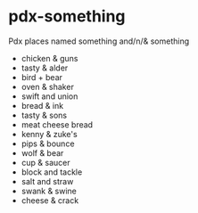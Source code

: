 # pdx-something
Pdx places named something and/n/&amp; something

* chicken & guns
* tasty & alder
* bird + bear
* oven & shaker
* swift and union
* bread & ink
* tasty & sons
* meat cheese bread
* kenny & zuke's
* pips & bounce
* wolf & bear
* cup & saucer
* block and tackle
* salt and straw
* swank & swine
* cheese & crack

